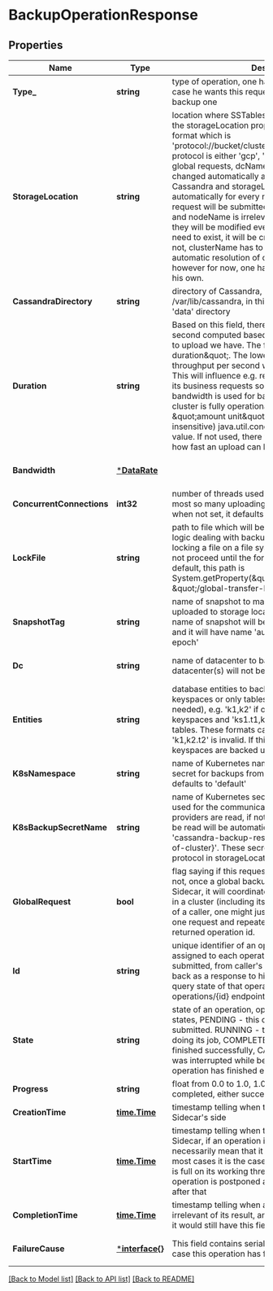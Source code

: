 # BackupOperationResponse

## Properties
Name | Type | Description | Notes
------------ | ------------- | ------------- | -------------
**Type_** | **string** | type of operation, one has to set it to &#x27;backup&#x27; in case he wants this  request to be considered as a backup one  | [default to null]
**StorageLocation** | **string** | location where SSTables will be uploaded. A value of the storageLocation property  has to have exact format which is &#x27;protocol://bucket/clusterName/dcName/nodeName&#x27;. protocol is either &#x27;gcp&#x27;, &#x27;s3&#x27;, &#x27;azure&#x27; or &#x27;file:/&#x27;. For global requests, dcName and  nodeName are changed automatically as these values are read from Cassandra and  storageLocation is updated automatically for every node a specific backup request  will be submitted to so the value of dcName and nodeName is irrelevant for global requests  as they will be modified every time, a bucket does not need to exist, it will be created automatically if it does not, clusterName has to be specified. There might be automatic  resolution of clusterName in the future however for now, one has to supply this  property on his own.  | [default to null]
**CassandraDirectory** | **string** | directory of Cassandra, by default it is /var/lib/cassandra, in this path, one expects there is &#x27;data&#x27; directory  | [optional] [default to null]
**Duration** | **string** | Based on this field, there will be throughtput per second computed based on what size  data we want to upload we have. The formula is \&quot;size / duration\&quot;. The lower the duration is,  the higher throughput per second we will need and vice versa. This will influence e.g. responsiveness  of a node to its business requests so one can control how much bandwidth is used for backup  purposes in case a cluster is fully operational. The format of this field is \&quot;amount unit\&quot;. &#x27;unit&#x27; is just a (case-insensitive) java.util.concurrent.TimeUnit enum value. If not used, there will not be any restrictions as how fast an upload can be.  | [optional] [default to null]
**Bandwidth** | [***DataRate**](DataRate.md) |  | [optional] [default to null]
**ConcurrentConnections** | **int32** | number of threads used for upload, there might be at most so many uploading threads at any given time,  when not set, it defaults to 10  | [optional] [default to null]
**LockFile** | **string** | path to file which will be used for locking the critical logic dealing with backups, this locking is done  by locking a file on a file system so other execution will not proceed until the former one has finished. By  default, this path is System.getProperty(\&quot;java.io.tmpdir\&quot;) + \&quot;/global-transfer-lock\&quot;.  | [optional] [default to null]
**SnapshotTag** | **string** | name of snapshot to make so this snapshot will be uploaded to storage location. If not specified, the  name of snapshot will be automatically generated and it will have name &#x27;autosnap-milliseconds-since-epoch&#x27;  | [optional] [default to null]
**Dc** | **string** | name of datacenter to backup, nodes in the other datacenter(s) will not be involved  | [optional] [default to null]
**Entities** | **string** | database entities to backup, it might be either only keyspaces or only tables (from different keyspaces if needed), e.g. &#x27;k1,k2&#x27; if one wants to backup whole keyspaces and &#x27;ks1.t1,ks2,t2&#x27; if one wants to backup tables. These formats can not be used together so &#x27;k1,k2.t2&#x27; is invalid. If this field is empty, all keyspaces are backed up. | [optional] [default to null]
**K8sNamespace** | **string** | name of Kubernetes namespace to fetch Kubernetes secret for backups from, when not specified, it defaults to &#x27;default&#x27;  | [optional] [default to null]
**K8sBackupSecretName** | **string** | name of Kubernetes secret from which credentials used for the communication to cloud  storage providers are read, if not specified, secret name to be read will be automatically  derived in form &#x27;cassandra-backup-restore-secret-cluster-{name-of-cluster}&#x27;. These secrets are used only in case  protocol in storageLocation is gcp, azure or s3.  | [optional] [default to null]
**GlobalRequest** | **bool** | flag saying if this request is meant to be global or not, once a global backup request is submitted to Sidecar, it will coordinate backup for all other nodes in a cluster (including itself) so from a point of view of a caller,  one might just backup whole cluster by one request and repeatedly query its status based on returned operation id.  | [optional] [default to null]
**Id** | **string** | unique identifier of an operation, a random id is assigned to each operation after  a request is submitted, from caller&#x27;s perspective, an id is sent back as a response  to his request so he can further query state of that operation, referencing id, by operations/{id} endpoint  | [default to null]
**State** | **string** | state of an operation, operation might be in various states, PENDING - this operation is pending for being submitted. RUNNING - this operation is actively  doing its job, COMPLETED - this operation has finished successfully, CANCELLED -  this operation was interrupted while being run, FAILED - this operation has  finished errorneously  | [default to null]
**Progress** | **string** | float from 0.0 to 1.0, 1.0 telling that operation is completed,  either successfully or with errors.  | [default to null]
**CreationTime** | [**time.Time**](time.Time.md) | timestamp telling when this operation was created on Sidecar&#x27;s side  | [default to null]
**StartTime** | [**time.Time**](time.Time.md) | timestamp telling when this operation was started by Sidecar, if an operation  is created, it does not necessarily mean that it will be started right away,  in most cases it is the case but if e.g. ExecutorService is full on its working thread, an execution of an operation is postponed and start time is updated only after that  | [optional] [default to null]
**CompletionTime** | [**time.Time**](time.Time.md) | timestamp telling when an operation has finished, irrelevant of its result, an  operation can be failed and it would still have this field populated.  | [optional] [default to null]
**FailureCause** | [***interface{}**](interface{}.md) | This field contains serialized java.lang.Throwable in case this operation has failed  | [optional] [default to null]

[[Back to Model list]](../README.md#documentation-for-models) [[Back to API list]](../README.md#documentation-for-api-endpoints) [[Back to README]](../README.md)

